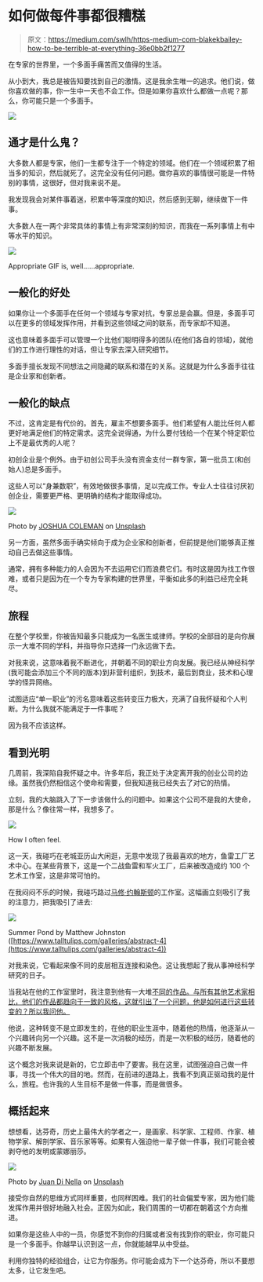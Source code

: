 # 如何做每件事都很糟糕

> 原文：<https://medium.com/swlh/https-medium-com-blakekbailey-how-to-be-terrible-at-everything-36e0bb2f1277>

在专家的世界里，一个多面手痛苦而又值得的生活。

从小到大，我总是被告知要找到自己的激情。这是我余生唯一的追求。他们说，做你喜欢做的事，你一生中一天也不会工作。但是如果你喜欢什么都做一点呢？那么，你可能只是一个多面手。

![](img/f42e6d0dc20fecb6205e7e9174cfe3b9.png)

## 通才是什么鬼？

大多数人都是专家，他们一生都专注于一个特定的领域。他们在一个领域积累了相当多的知识，然后就死了。这完全没有任何问题。做你喜欢的事情很可能是一件特别的事情，这很好，但对我来说不是。

我发现我会对某件事着迷，积累中等深度的知识，然后感到无聊，继续做下一件事。

大多数人在一两个非常具体的事情上有非常深刻的知识，而我在一系列事情上有中等水平的知识。

![](img/740bb97623df358e01e4aba59a19875f.png)

Appropriate GIF is, well……appropriate.

## 一般化的好处

如果你让一个多面手在任何一个领域与专家对抗，专家总是会赢。但是，多面手可以在更多的领域发挥作用，并看到这些领域之间的联系，而专家却不知道。

这也意味着多面手可以管理一个比他们聪明得多的团队(在他们各自的领域)，就他们的工作进行理性的对话，但让专家去深入研究细节。

多面手擅长发现不同想法之间隐藏的联系和潜在的关系。这就是为什么多面手往往是企业家和创新者。

## 一般化的缺点

不过，这肯定是有代价的。首先，雇主不想要多面手。他们希望有人能比任何人都更好地满足他们的特定需求。这完全说得通，为什么要付钱给一个在某个特定职位上不是最优秀的人呢？

初创企业是个例外。由于初创公司手头没有资金支付一群专家，第一批员工(和创始人)总是多面手。

这些人可以“身兼数职”，有效地做很多事情，足以完成工作。专业人士往往讨厌初创企业，需要更严格、更明确的结构才能取得成功。

![](img/c6cc31f069a82e8892ab998b5a905e02.png)

Photo by [JOSHUA COLEMAN](https://unsplash.com/@joshstyle?utm_source=medium&utm_medium=referral) on [Unsplash](https://unsplash.com?utm_source=medium&utm_medium=referral)

另一方面，虽然多面手确实倾向于成为企业家和创新者，但前提是他们能够真正推动自己去做这些事情。

通常，拥有多种能力的人会因为不去运用它们而浪费它们。有时这是因为找工作很难，或者只是因为在一个专为专家构建的世界里，平衡如此多的利益已经完全耗尽。

## 旅程

在整个学校里，你被告知最多只能成为一名医生或律师。学校的全部目的是向你展示一大堆不同的学科，并指导你只选择一门永远做下去。

对我来说，这意味着我不断进化，并朝着不同的职业方向发展。我已经从神经科学(我可能会添加三个不同的版本)到非营利组织，到技术，最后到商业，技术和心理学的怪异网络。

试图适应“单一职业”的污名意味着这些转变压力极大，充满了自我怀疑和个人判断。为什么我就不能满足于一件事呢？

因为我不应该这样。

## 看到光明

几周前，我深陷自我怀疑之中。许多年后，我正处于决定离开我的创业公司的边缘。虽然我仍然相信这个使命和需要，但我知道我已经失去了对它的热情。

立刻，我的大脑跳入了下一步该做什么的问题中。如果这个公司不是我的大使命，那是什么？像往常一样，我想多了。

![](img/f0e55e286a5423a436c31b8c3bbef551.png)

How I often feel.

这一天，我碰巧在老城亚历山大闲逛，无意中发现了我最喜欢的地方，鱼雷工厂艺术中心。在某些背景下，这是一个二战鱼雷和军火工厂，后来被改造成约 100 个艺术工作室，这是非常可怕的。

在我闷闷不乐的时候，我碰巧路过[马修·约翰斯顿](https://www.talltulips.com/)的工作室。这幅画立刻吸引了我的注意力，把我吸引了进去:

![](img/0dc83ba37fbcaa4799fea4afff02a101.png)

Summer Pond by Matthew Johnston ([https://www.talltulips.com/galleries/abstract-4](https://www.talltulips.com/galleries/abstract-4))

对我来说，它看起来像不同的皮层相互连接和染色。这让我想起了我从事神经科学研究的日子。

当我站在他的工作室里时，我注意到他有一大堆[不同的作品。与所有其他艺术家相比，他们的作品都趋向于一致的风格，这就引出了一个问题，他是如何进行这些转变的？所以我问他。](https://www.talltulips.com/galleries)

他说，这种转变不是立即发生的，在他的职业生涯中，随着他的热情，他逐渐从一个兴趣转向另一个兴趣。这不是一次消极的经历，而是一次积极的经历，随着他的兴趣不断发展。

这个概念对我来说是新的，它立即击中了要害。我在这里，试图强迫自己做一件事，寻找一个伟大的目的地。然而，在前进的道路上，我看不到真正驱动我的是什么，旅程。也许我的人生目标不是做一件事，而是做很多。

## 概括起来

想想看，达芬奇，历史上最伟大的学者之一，是画家、科学家、工程师、作家、植物学家、解剖学家、音乐家等等。如果有人强迫他一辈子做一件事，我们可能会被剥夺他的发明或蒙娜丽莎。

![](img/dcff1a99dfa073f5a7e198dc47a1a643.png)

Photo by [Juan Di Nella](https://unsplash.com/@juandinella?utm_source=medium&utm_medium=referral) on [Unsplash](https://unsplash.com?utm_source=medium&utm_medium=referral)

接受你自然的思维方式同样重要，也同样困难。我们的社会偏爱专家，因为他们能发挥作用并很好地融入社会。正因为如此，我们周围的一切都在朝着这个方向推进。

如果你是这些人中的一员，你感觉不到你的归属或者没有找到你的职业，你可能只是一个多面手。你越早认识到这一点，你就能越早从中受益。

利用你独特的经验组合，让它为你服务。你可能会成为下一个达芬奇，所以不要想太多，让它发生吧。